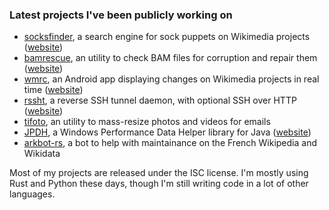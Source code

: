 ### Latest projects I've been publicly working on

* [socksfinder](https://github.com/Arkanosis/socksfinder), a search engine for sock puppets on Wikimedia projects ([website](https://socksfinder.toolforge.org/))
* [bamrescue](https://github.com/Arkanosis/bamrescue), an utility to check BAM files for corruption and repair them ([website](https://bamrescue.arkanosis.net/))
* [wmrc](https://github.com/Arkanosis/wmrc), an Android app displaying changes on Wikimedia projects in real time ([website](https://wmrc.arkanosis.net/))
* [rssht](https://github.com/Arkanosis/rssht), a reverse SSH tunnel daemon, with optional SSH over HTTP ([website](https://rssht.readthedocs.io/))
* [tifoto](https://github.com/Arkanosis/tifoto), an utility to mass-resize photos and videos for emails
* [JPDH](https://github.com/Arkanosis/JPDH), a Windows Performance Data Helper library for Java ([website](https://jpdh.arkanosis.com))
* [arkbot-rs](https://github.com/Arkanosis/arkbot-rs), a bot to help with maintainance on the French Wikipedia and Wikidata

Most of my projects are released under the ISC license. I'm mostly using Rust and Python these days, though I'm still writing code in a lot of other languages.
